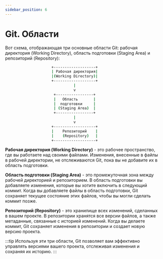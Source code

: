 ```yaml
---
sidebar_position: 6
---
```


# Git. Области

Вот схема, отображающая три основные области Git: рабочая директория (Working Directory), область подготовки (Staging Area) и репозиторий (Repository):

```bash
                     +-------------------+
                     | Рабочая директория|
                     |(Working Directory)|
                     +-------------------+
                               |
                               v
                      +-----------------+
                      |   Область       |
                      |  подготовки     |
                      | (Staging Area)  |
                      +-----------------+
                               |
                               v
                     +-------------------+
                     |    Репозиторий    |
                     |    (Repository)   |
                     +-------------------+
```

**Рабочая директория (Working Directory)** - это рабочее пространство, где вы работаете над своими файлами. Изменения, внесенные в файлы в рабочей директории, не отслеживаются Git, пока вы не добавите их в область подготовки.

**Область подготовки (Staging Area)** - это промежуточная зона между рабочей директорией и репозиторием. В область подготовки вы добавляете изменения, которые вы хотите включить в следующий коммит. Когда вы добавляете файлы в область подготовки, Git сохраняет текущее состояние этих файлов, чтобы вы могли сделать коммит позже.

**Репозиторий (Repository)** - это хранилище всех изменений, сделанных в вашем проекте. В репозитории хранятся все версии файлов, а также метаданные, связанные с историей изменений. Когда вы делаете коммит, Git сохраняет изменения в репозитории и создает новую версию проекта.

:::tip
Используя эти три области, Git позволяет вам эффективно управлять версиями вашего проекта, отслеживая изменения и сохраняя их историю.
:::